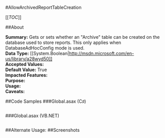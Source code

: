 #AllowArchivedReportTableCreation

[[_TOC_]]

##About

**Summary:**  Gets or sets whether an "Archive" table can be created on the database used to store reports.  This only applies when DatabaseAdHocConfig mode is used.   
**Data Type:** [[System.Boolean|http://msdn.microsoft.com/en-us/library/a28wyd50]]  
**Accepted Values:**   
**Default Value:** True  
**Impacted Features:**   
**Purpose:**   
**Usage:**   
**Caveats:**   

##Code Samples
###Global.asax (C♯)

```csharp
```

###Global.asax (VB.NET)

```visualbasic
```
##Alternate Usage: 
##Screenshots
